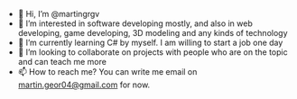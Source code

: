 - 👋 Hi, I’m @martingrgv
- 👀 I’m interested in software developing mostly, and also in web developing, game developing, 3D modeling and any kinds of technology
- 🌱 I’m currently learning C# by myself. I am willing to start a job one day
- 💞️ I’m looking to collaborate on projects with people who are on the topic and can teach me more
- 📫 How to reach me? You can write me email on martin.geor04@gmail.com for now.

<!---
martingrgv/martingrgv is a ✨ special ✨ repository because its `README.md` (this file) appears on your GitHub profile.
You can click the Preview link to take a look at your changes.
--->

